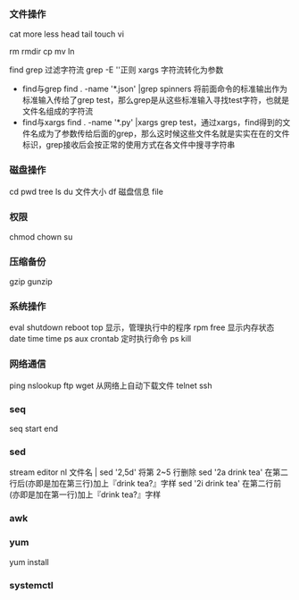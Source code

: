 ### 文件操作 ###
cat 
more less
head tail
touch
vi

rm
rmdir
cp
mv
ln

find
grep 过滤字符流
grep -E ''正则
xargs 字符流转化为参数
- find与grep
find . -name '*.json' |grep spinners
将前面命令的标准输出作为标准输入传给了grep test，那么grep是从这些标准输入寻找test字符，也就是文件名组成的字符流
- find与xargs
find . -name '*.py' |xargs grep test，通过xargs，find得到的文件名成为了参数传给后面的grep，那么这时候这些文件名就是实实在在的文件标识，grep接收后会按正常的使用方式在各文件中搜寻字符串


### 磁盘操作 ###
cd
pwd
tree
ls
du 文件大小
df 磁盘信息
file


### 权限 ###
chmod
chown
su


### 压缩备份 ###
gzip
gunzip


### 系统操作 ###
eval
shutdown reboot
top 显示，管理执行中的程序
rpm
free 显示内存状态
date
time time ps aux
crontab 定时执行命令
ps
kill


### 网络通信 ###
ping
nslookup
ftp
wget 从网络上自动下载文件
telnet
ssh


### seq ###
seq start end


### sed ###
stream editor
nl 文件名 |
sed '2,5d' 将第 2~5 行删除
sed '2a drink tea' 在第二行后(亦即是加在第三行)加上『drink tea?』字样
sed '2i drink tea' 在第二行前(亦即是加在第一行)加上『drink tea?』字样


### awk ###



### yum ###
yum install


### systemctl ###